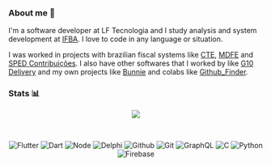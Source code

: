 ### About me 💬
I'm a software developer at LF Tecnologia and I study analysis and system development at [IFBA](https://portal.ifba.edu.br/santoantonio). I love to code in any language or situation.

I was worked in projects with brazilian fiscal systems like [CTE](https://www.cte.fazenda.gov.br/portal/), [MDFE](https://dfe-portal.svrs.rs.gov.br/Mdfe) and [SPED Contribuições](http://sped.rfb.gov.br/). I also have other softwares that I worked by like [G10 Delivery](https://play.google.com/store/apps/details?id=br.com.g10sistemas.g10delivery) and my own projects like [Bunnie](https://github.com/BerkSpar/Bunnie) and colabs like [Github_Finder](https://github.com/BerkSpar/github-finder).

### Stats :bar_chart:
<p align="center">
  <img src="https://github-readme-stats.vercel.app/api?username=berkspar&show_icons=true&count_private=true">
</p>

<br>
<p align="center">
  <img src="https://img.shields.io/badge/%20-flutter-02569B.svg?style=for-the-badge&logo=flutter" alt="Flutter">
  <img src="https://img.shields.io/badge/%20-dart-0175C2.svg?style=for-the-badge&logo=dart" alt="Dart">
  <img src="https://img.shields.io/badge/%20-nodejs-76D04B.svg?style=for-the-badge&logo=node.js" alt="Node">
  <img src="https://img.shields.io/badge/%20-delphi-ED1F35.svg?style=for-the-badge&logo=embarcadero" alt="Delphi">
  <img src="https://img.shields.io/badge/%20-github-181717.svg?style=for-the-badge&logo=github" alt="Github">
  <img src="https://img.shields.io/badge/%20-git-F05032.svg?style=for-the-badge&logo=git&logoColor=white" alt="Git">
  <img src="https://img.shields.io/badge/%20-graphql-E10098.svg?style=for-the-badge&logo=graphql" alt="GraphQL">
  <img src="https://img.shields.io/badge/%20-c lang-A8B9CC.svg?style=for-the-badge&logo=c&logoColor=black" alt="C">
  <img src="https://img.shields.io/badge/%20-python-3776AB.svg?style=for-the-badge&logo=python&logoColor=white" alt="Python">
  <img src="https://img.shields.io/badge/%20-firebase-FFCA28.svg?style=for-the-badge&logo=firebase&logoColor=white" alt="Firebase">
</p>
